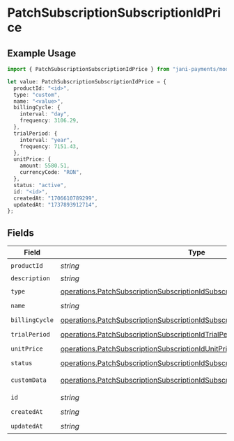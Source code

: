 # PatchSubscriptionSubscriptionIdPrice

## Example Usage

```typescript
import { PatchSubscriptionSubscriptionIdPrice } from "jani-payments/models/operations";

let value: PatchSubscriptionSubscriptionIdPrice = {
  productId: "<id>",
  type: "custom",
  name: "<value>",
  billingCycle: {
    interval: "day",
    frequency: 3106.29,
  },
  trialPeriod: {
    interval: "year",
    frequency: 7151.43,
  },
  unitPrice: {
    amount: 5580.51,
    currencyCode: "RON",
  },
  status: "active",
  id: "<id>",
  createdAt: "1706610789299",
  updatedAt: "1737893912714",
};
```

## Fields

| Field                                                                                                                                                                      | Type                                                                                                                                                                       | Required                                                                                                                                                                   | Description                                                                                                                                                                |
| -------------------------------------------------------------------------------------------------------------------------------------------------------------------------- | -------------------------------------------------------------------------------------------------------------------------------------------------------------------------- | -------------------------------------------------------------------------------------------------------------------------------------------------------------------------- | -------------------------------------------------------------------------------------------------------------------------------------------------------------------------- |
| `productId`                                                                                                                                                                | *string*                                                                                                                                                                   | :heavy_check_mark:                                                                                                                                                         | N/A                                                                                                                                                                        |
| `description`                                                                                                                                                              | *string*                                                                                                                                                                   | :heavy_minus_sign:                                                                                                                                                         | N/A                                                                                                                                                                        |
| `type`                                                                                                                                                                     | [operations.PatchSubscriptionSubscriptionIdSubscriptionType](../../models/operations/patchsubscriptionsubscriptionidsubscriptiontype.md)                                   | :heavy_check_mark:                                                                                                                                                         | N/A                                                                                                                                                                        |
| `name`                                                                                                                                                                     | *string*                                                                                                                                                                   | :heavy_check_mark:                                                                                                                                                         | N/A                                                                                                                                                                        |
| `billingCycle`                                                                                                                                                             | [operations.PatchSubscriptionSubscriptionIdSubscriptionBillingCycle](../../models/operations/patchsubscriptionsubscriptionidsubscriptionbillingcycle.md)                   | :heavy_check_mark:                                                                                                                                                         | N/A                                                                                                                                                                        |
| `trialPeriod`                                                                                                                                                              | [operations.PatchSubscriptionSubscriptionIdTrialPeriod](../../models/operations/patchsubscriptionsubscriptionidtrialperiod.md)                                             | :heavy_check_mark:                                                                                                                                                         | N/A                                                                                                                                                                        |
| `unitPrice`                                                                                                                                                                | [operations.PatchSubscriptionSubscriptionIdUnitPrice](../../models/operations/patchsubscriptionsubscriptionidunitprice.md)                                                 | :heavy_check_mark:                                                                                                                                                         | N/A                                                                                                                                                                        |
| `status`                                                                                                                                                                   | [operations.PatchSubscriptionSubscriptionIdSubscriptionResponse200Status](../../models/operations/patchsubscriptionsubscriptionidsubscriptionresponse200status.md)         | :heavy_check_mark:                                                                                                                                                         | N/A                                                                                                                                                                        |
| `customData`                                                                                                                                                               | [operations.PatchSubscriptionSubscriptionIdSubscriptionResponse200CustomData](../../models/operations/patchsubscriptionsubscriptionidsubscriptionresponse200customdata.md) | :heavy_minus_sign:                                                                                                                                                         | Any valid JSON value                                                                                                                                                       |
| `id`                                                                                                                                                                       | *string*                                                                                                                                                                   | :heavy_check_mark:                                                                                                                                                         | N/A                                                                                                                                                                        |
| `createdAt`                                                                                                                                                                | *string*                                                                                                                                                                   | :heavy_check_mark:                                                                                                                                                         | N/A                                                                                                                                                                        |
| `updatedAt`                                                                                                                                                                | *string*                                                                                                                                                                   | :heavy_check_mark:                                                                                                                                                         | N/A                                                                                                                                                                        |